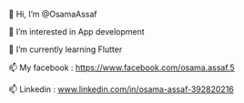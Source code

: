 👋 Hi, I’m @OsamaAssaf

👀 I’m interested in App development

🌱 I’m currently learning Flutter

📫 My facebook : https://www.facebook.com/osama.assaf.5

📫 Linkedin : www.linkedin.com/in/osama-assaf-392820216
